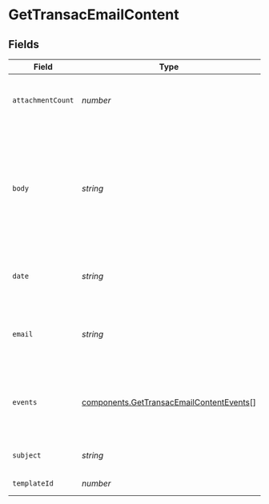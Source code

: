 # GetTransacEmailContent


## Fields

| Field                                                                                                                      | Type                                                                                                                       | Required                                                                                                                   | Description                                                                                                                | Example                                                                                                                    |
| -------------------------------------------------------------------------------------------------------------------------- | -------------------------------------------------------------------------------------------------------------------------- | -------------------------------------------------------------------------------------------------------------------------- | -------------------------------------------------------------------------------------------------------------------------- | -------------------------------------------------------------------------------------------------------------------------- |
| `attachmentCount`                                                                                                          | *number*                                                                                                                   | :heavy_check_mark:                                                                                                         | Count of the attachments that were sent in the email                                                                       | 2                                                                                                                          |
| `body`                                                                                                                     | *string*                                                                                                                   | :heavy_check_mark:                                                                                                         | Actual content of the transactional email that has been sent                                                               | <!DOCTYPE html> <html> <body> <h1>Greetings from the team</h1> <p>This is the actual html content sent</p> </body> </html> |
| `date`                                                                                                                     | *string*                                                                                                                   | :heavy_check_mark:                                                                                                         | Date on which transactional email was sent                                                                                 | 2017-03-12 12:30:00 +0000 UTC                                                                                              |
| `email`                                                                                                                    | *string*                                                                                                                   | :heavy_check_mark:                                                                                                         | Email address to which transactional email has been sent                                                                   | abc@example.com                                                                                                            |
| `events`                                                                                                                   | [components.GetTransacEmailContentEvents](../../models/components/gettransacemailcontentevents.md)[]                       | :heavy_check_mark:                                                                                                         | Series of events which occurred on the transactional email                                                                 |                                                                                                                            |
| `subject`                                                                                                                  | *string*                                                                                                                   | :heavy_check_mark:                                                                                                         | Subject of the sent email                                                                                                  | Summer Camp                                                                                                                |
| `templateId`                                                                                                               | *number*                                                                                                                   | :heavy_minus_sign:                                                                                                         | Id of the template                                                                                                         | 2                                                                                                                          |